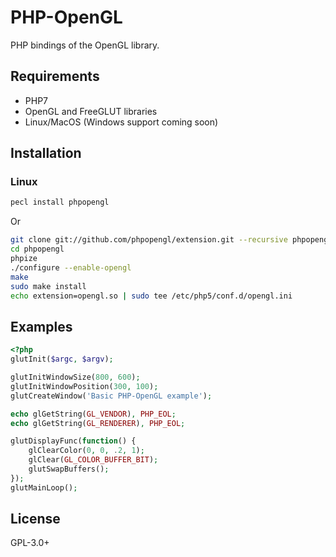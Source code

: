 
# PHP-OpenGL

PHP bindings of the OpenGL library.

## Requirements

- PHP7
- OpenGL and FreeGLUT libraries
- Linux/MacOS (Windows support coming soon)

## Installation

### Linux

```sh
pecl install phpopengl
```

Or

```sh
git clone git://github.com/phpopengl/extension.git --recursive phpopengl
cd phpopengl
phpize
./configure --enable-opengl
make
sudo make install
echo extension=opengl.so | sudo tee /etc/php5/conf.d/opengl.ini
```

## Examples

```php
<?php
glutInit($argc, $argv);

glutInitWindowSize(800, 600);
glutInitWindowPosition(300, 100);
glutCreateWindow('Basic PHP-OpenGL example');

echo glGetString(GL_VENDOR), PHP_EOL;
echo glGetString(GL_RENDERER), PHP_EOL;

glutDisplayFunc(function() {
    glClearColor(0, 0, .2, 1); 
    glClear(GL_COLOR_BUFFER_BIT);
    glutSwapBuffers();
});
glutMainLoop();
```

## License

GPL-3.0+


